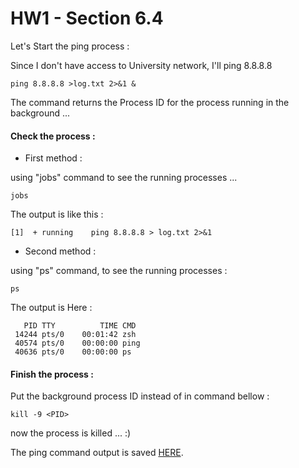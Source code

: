 # HW1 - Section 6.4

Let's Start the ping process :

Since I don't have access to University network, I'll ping 8.8.8.8


```
ping 8.8.8.8 >log.txt 2>&1 &
```

The command returns the Process ID for the process running in the background ...


#### Check the process :

* First method :

using "jobs" command to see the running processes ...

```
jobs
```

The output is like this :

```
[1]  + running    ping 8.8.8.8 > log.txt 2>&1
```


* Second method :

using "ps" command, to see the running processes :

```
ps
```

The output is Here :

```
   PID TTY          TIME CMD
 14244 pts/0    00:01:42 zsh
 40574 pts/0    00:00:00 ping
 40636 pts/0    00:00:00 ps

```


#### Finish the process :

Put the background process ID instead of <PID> in command bellow :

```
kill -9 <PID>
```


now the process is killed ... :)


The ping command output is saved [HERE](https://github.com/alijafari79/Python_Lab/blob/main/HW1/Section_6.3/log.txt).
